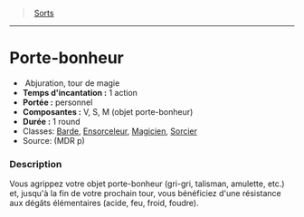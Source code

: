 ﻿---
!SpellItem
Family: SpellHD
Name: Porte-bonheur
Type: Abjuration
Level: tour de magie
CastingTime: 1 action
Range: personnel
Components: V, S, M (objet porte-bonheur)
Duration: 1 round
Classes: '[Barde](hd_bard.md), [Ensorceleur](hd_sorcerer.md), [Magicien](hd_wizard.md), [Sorcier](hd_warlock.md)'
Source: (MDR p)
Id: spells_hd.md#porte-bonheur
ParentLink: spells_hd.md#sorts
ParentName: Sorts
NameLevel: 1
Attributes:
  Name: Porte-bonheur
  Markdown: >+
    # <!--Name-->Porte-bonheur<!--/Name-->


    -  <!--Type-->Abjuration<!--/Type-->, <!--Level-->tour de magie<!--/Level-->

    - **Temps d'incantation :** <!--CastingTime-->1 action<!--/CastingTime-->

    - **Portée :** <!--Range-->personnel<!--/Range-->

    - **Composantes :** <!--Components-->V, S, M (objet porte-bonheur)<!--/Components-->

    - **Durée :** <!--Duration-->1 round<!--/Duration-->

    - Classes: <!--Classes-->[Barde](hd_bard.md), [Ensorceleur](hd_sorcerer.md), [Magicien](hd_wizard.md), [Sorcier](hd_warlock.md)<!--/Classes-->

    - Source: <!--Source-->(MDR p)<!--/Source-->


    ### Description


    Vous agrippez votre objet porte-bonheur (gri-gri, talisman, amulette, etc.) et, jusqu'à la fin de votre prochain tour, vous bénéficiez d'une résistance aux dégâts élémentaires (acide, feu, froid, foudre).

  Type: Abjuration
  Level: tour de magie
  CastingTime: 1 action
  Range: personnel
  Components: V, S, M (objet porte-bonheur)
  Duration: 1 round
  Classes: '[Barde](hd_bard.md), [Ensorceleur](hd_sorcerer.md), [Magicien](hd_wizard.md), [Sorcier](hd_warlock.md)'
  Source: (MDR p)
AttributesDictionary: >+
  Name: Porte-bonheur

  Markdown: >+

    # <!--Name-->Porte-bonheur<!--/Name-->





    -  <!--Type-->Abjuration<!--/Type-->, <!--Level-->tour de magie<!--/Level-->



    - **Temps d'incantation :** <!--CastingTime-->1 action<!--/CastingTime-->



    - **Portée :** <!--Range-->personnel<!--/Range-->



    - **Composantes :** <!--Components-->V, S, M (objet porte-bonheur)<!--/Components-->



    - **Durée :** <!--Duration-->1 round<!--/Duration-->



    - Classes: <!--Classes-->[Barde](hd_bard.md), [Ensorceleur](hd_sorcerer.md), [Magicien](hd_wizard.md), [Sorcier](hd_warlock.md)<!--/Classes-->



    - Source: <!--Source-->(MDR p)<!--/Source-->





    ### Description





    Vous agrippez votre objet porte-bonheur (gri-gri, talisman, amulette, etc.) et, jusqu'à la fin de votre prochain tour, vous bénéficiez d'une résistance aux dégâts élémentaires (acide, feu, froid, foudre).



  Type: Abjuration

  Level: tour de magie

  CastingTime: 1 action

  Range: personnel

  Components: V, S, M (objet porte-bonheur)

  Duration: 1 round

  Classes: '[Barde](hd_bard.md), [Ensorceleur](hd_sorcerer.md), [Magicien](hd_wizard.md), [Sorcier](hd_warlock.md)'

  Source: (MDR p)

---
> [Sorts](hd_spells.md)

---

# Porte-bonheur

-  Abjuration, tour de magie
- **Temps d'incantation :** 1 action
- **Portée :** personnel
- **Composantes :** V, S, M (objet porte-bonheur)
- **Durée :** 1 round
- Classes: [Barde](hd_bard.md), [Ensorceleur](hd_sorcerer.md), [Magicien](hd_wizard.md), [Sorcier](hd_warlock.md)
- Source: (MDR p)

### Description

Vous agrippez votre objet porte-bonheur (gri-gri, talisman, amulette, etc.) et, jusqu'à la fin de votre prochain tour, vous bénéficiez d'une résistance aux dégâts élémentaires (acide, feu, froid, foudre).


